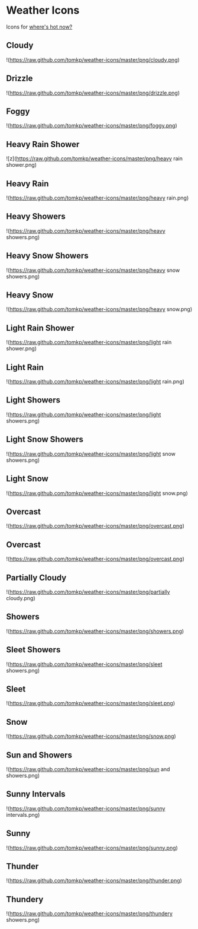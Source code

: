 # Weather Icons

  Icons for [where's hot now?](http://whereshotnow.com)

## Cloudy
!(https://raw.github.com/tomkp/weather-icons/master/png/cloudy.png)

## Drizzle
!(https://raw.github.com/tomkp/weather-icons/master/png/drizzle.png)

## Foggy
!(https://raw.github.com/tomkp/weather-icons/master/png/foggy.png)

## Heavy Rain Shower
![z](https://raw.github.com/tomkp/weather-icons/master/png/heavy rain shower.png)

## Heavy Rain
!(https://raw.github.com/tomkp/weather-icons/master/png/heavy rain.png)

## Heavy Showers
!(https://raw.github.com/tomkp/weather-icons/master/png/heavy showers.png)

## Heavy Snow Showers
!(https://raw.github.com/tomkp/weather-icons/master/png/heavy snow showers.png)

## Heavy Snow
!(https://raw.github.com/tomkp/weather-icons/master/png/heavy snow.png)

## Light Rain Shower
!(https://raw.github.com/tomkp/weather-icons/master/png/light rain shower.png)

## Light Rain
!(https://raw.github.com/tomkp/weather-icons/master/png/light rain.png)

## Light Showers
!(https://raw.github.com/tomkp/weather-icons/master/png/light showers.png)

## Light Snow Showers
!(https://raw.github.com/tomkp/weather-icons/master/png/light snow showers.png)

## Light Snow
!(https://raw.github.com/tomkp/weather-icons/master/png/light snow.png)

## Overcast
!(https://raw.github.com/tomkp/weather-icons/master/png/overcast.png)

## Overcast
!(https://raw.github.com/tomkp/weather-icons/master/png/overcast.png)

## Partially Cloudy
!(https://raw.github.com/tomkp/weather-icons/master/png/partially cloudy.png)

## Showers
!(https://raw.github.com/tomkp/weather-icons/master/png/showers.png)

## Sleet Showers
!(https://raw.github.com/tomkp/weather-icons/master/png/sleet showers.png)

## Sleet
!(https://raw.github.com/tomkp/weather-icons/master/png/sleet.png)

## Snow
!(https://raw.github.com/tomkp/weather-icons/master/png/snow.png)

## Sun and Showers
!(https://raw.github.com/tomkp/weather-icons/master/png/sun and showers.png)

## Sunny Intervals
!(https://raw.github.com/tomkp/weather-icons/master/png/sunny intervals.png)

## Sunny
!(https://raw.github.com/tomkp/weather-icons/master/png/sunny.png)

## Thunder
!(https://raw.github.com/tomkp/weather-icons/master/png/thunder.png)

## Thundery
!(https://raw.github.com/tomkp/weather-icons/master/png/thundery showers.png)











